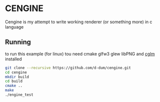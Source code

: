 # CENGINE 
Cengine is my attempt to write working renderer (or something more) in c language

## Running
to run this example (for linux) tou need cmake glfw3 glew libPNG and [cglm](https://github.com/recp/cglm) installed

```` bash
git clone --recursive https://github.com/d-dum/cengine.git
cd cengine
mkdir build
cd build
cmake ..
make
./engine_test
````